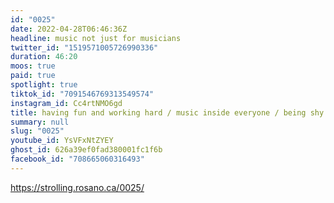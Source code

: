 ```yaml
---
id: "0025"
date: 2022-04-28T06:46:36Z
headline: music not just for musicians
twitter_id: "1519571005726990336"
duration: 46:20
moos: true
paid: true
spotlight: true
tiktok_id: "7091546769313549574"
instagram_id: Cc4rtNMO6gd
title: having fun and working hard / music inside everyone / being shy
summary: null
slug: "0025"
youtube_id: YsVFxNtZYEY
ghost_id: 626a39ef0fad380001fc1f6b
facebook_id: "708665060316493"
---
```

https://strolling.rosano.ca/0025/

